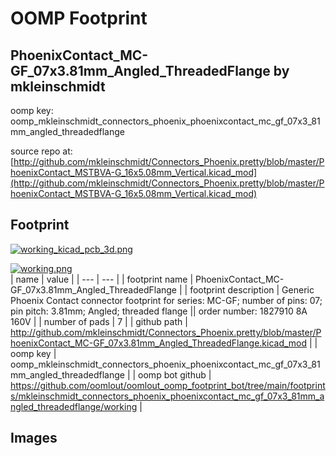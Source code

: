 # OOMP Footprint  
## PhoenixContact_MC-GF_07x3.81mm_Angled_ThreadedFlange  by mkleinschmidt  
  
oomp key: oomp_mkleinschmidt_connectors_phoenix_phoenixcontact_mc_gf_07x3_81mm_angled_threadedflange  
  
source repo at: [http://github.com/mkleinschmidt/Connectors_Phoenix.pretty/blob/master/PhoenixContact_MSTBVA-G_16x5.08mm_Vertical.kicad_mod](http://github.com/mkleinschmidt/Connectors_Phoenix.pretty/blob/master/PhoenixContact_MSTBVA-G_16x5.08mm_Vertical.kicad_mod)  
## Footprint  
  
[![working_kicad_pcb_3d.png](working_kicad_pcb_3d_600.png)](working_kicad_pcb_3d.png)  
  
[![working.png](working_600.png)](working.png)  
| name | value | 
| --- | --- | 
| footprint name | PhoenixContact_MC-GF_07x3.81mm_Angled_ThreadedFlange | 
| footprint description | Generic Phoenix Contact connector footprint for series: MC-GF; number of pins: 07; pin pitch: 3.81mm; Angled; threaded flange || order number: 1827910 8A 160V | 
| number of pads | 7 | 
| github path | http://github.com/mkleinschmidt/Connectors_Phoenix.pretty/blob/master/PhoenixContact_MC-GF_07x3.81mm_Angled_ThreadedFlange.kicad_mod | 
| oomp key | oomp_mkleinschmidt_connectors_phoenix_phoenixcontact_mc_gf_07x3_81mm_angled_threadedflange | 
| oomp bot github | https://github.com/oomlout/oomlout_oomp_footprint_bot/tree/main/footprints/mkleinschmidt_connectors_phoenix_phoenixcontact_mc_gf_07x3_81mm_angled_threadedflange/working | 
## Images  
